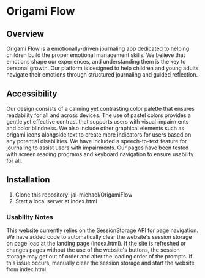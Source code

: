 # Origami Flow

## Overview
Origami Flow is a emotionally-driven journaling app dedicated to helping children build the proper emotional management skills. We believe that emotions shape our experiences, and understanding them is the key to personal growth. Our platform is designed to help children and young adults navigate their emotions through structured journaling and guided reflection.

## Accessibility
Our design consists of a calming yet contrasting color palette that ensures readability for all and across devices. The use of pastel colors provides a gentle yet effective contrast that supports users with visual impairments and color blindness. We also include other graphical elements such as origami icons alongside text to create more indicators for users based on any potential disabilities. We have included a speech-to-text feature for journaling to assist users with impairments. Our pages have been tested with screen reading programs and keyboard navigation to ensure usability for all.

## Installation
1. Clone this repository: jai-michael/OrigamiFlow
2. Start a local server at index.html

### Usability Notes
This website currently relies on the SessionStorage API for page navigation. We have added code to automatically clear the website's session storage on page load at the landing page (index.html). If the site is refreshed or changes pages without the use of the website's buttons, the session storage may get out of order and alter the loading order of the prompts. If this issue occurs, manually clear the session storage and start the website from index.html.

